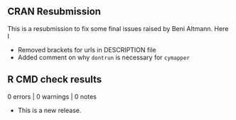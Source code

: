 ## CRAN Resubmission

This is a resubmission to fix some final issues raised by Beni Altmann. Here I

* Removed brackets for urls in DESCRIPTION file
* Added comment on why `dontrun` is necessary for `cymapper`

## R CMD check results

0 errors \| 0 warnings \| 0 notes

-   This is a new release.
